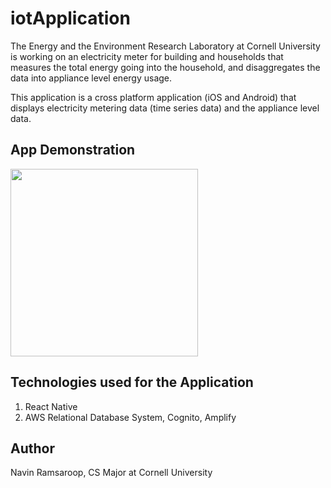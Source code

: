 # iotApplication

The Energy and the Environment Research Laboratory at Cornell University is working on an electricity meter for building and households that measures the total energy going into the household, and disaggregates the data into appliance level energy usage. 

This application is a cross platform application (iOS and Android) that displays electricity metering data (time series data) and the appliance level data. 


## App Demonstration

<img src="https://github.com/cornell-eerl-iot/iotApplication/blob/master/iot/app/resources/appDemo.gif" width="300" />

## Technologies used for the Application

1. React Native
2. AWS Relational Database System, Cognito, Amplify

## Author

Navin Ramsaroop, CS Major at Cornell University


